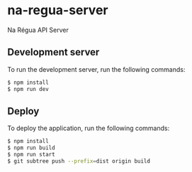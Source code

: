 # na-regua-server

Na Régua API Server

## Development server

To run the development server, run the following commands:

```bash
$ npm install
$ npm run dev
```

## Deploy

To deploy the application, run the following commands:

```bash
$ npm install
$ npm run build
$ npm run start
$ git subtree push --prefix=dist origin build
```

